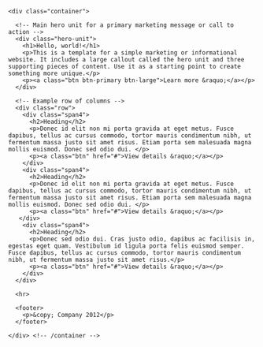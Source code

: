     <div class="container">

      <!-- Main hero unit for a primary marketing message or call to action -->
      <div class="hero-unit">
        <h1>Hello, world!</h1>
        <p>This is a template for a simple marketing or informational website. It includes a large callout called the hero unit and three supporting pieces of content. Use it as a starting point to create something more unique.</p>
        <p><a class="btn btn-primary btn-large">Learn more &raquo;</a></p>
      </div>

      <!-- Example row of columns -->
      <div class="row">
        <div class="span4">
          <h2>Heading</h2>
          <p>Donec id elit non mi porta gravida at eget metus. Fusce dapibus, tellus ac cursus commodo, tortor mauris condimentum nibh, ut fermentum massa justo sit amet risus. Etiam porta sem malesuada magna mollis euismod. Donec sed odio dui. </p>
          <p><a class="btn" href="#">View details &raquo;</a></p>
        </div>
        <div class="span4">
          <h2>Heading</h2>
          <p>Donec id elit non mi porta gravida at eget metus. Fusce dapibus, tellus ac cursus commodo, tortor mauris condimentum nibh, ut fermentum massa justo sit amet risus. Etiam porta sem malesuada magna mollis euismod. Donec sed odio dui. </p>
          <p><a class="btn" href="#">View details &raquo;</a></p>
       </div>
        <div class="span4">
          <h2>Heading</h2>
          <p>Donec sed odio dui. Cras justo odio, dapibus ac facilisis in, egestas eget quam. Vestibulum id ligula porta felis euismod semper. Fusce dapibus, tellus ac cursus commodo, tortor mauris condimentum nibh, ut fermentum massa justo sit amet risus.</p>
          <p><a class="btn" href="#">View details &raquo;</a></p>
        </div>
      </div>

      <hr>

      <footer>
        <p>&copy; Company 2012</p>
      </footer>

    </div> <!-- /container -->